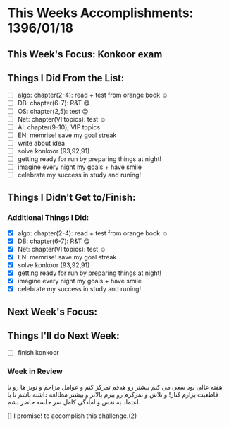 # This Weeks Accomplishments: 1396/01/18

## This Week's Focus: Konkoor exam

## Things I Did From the List:

- [ ] algo: chapter(2-4): read + test from orange book ☺️
- [ ] DB: chapter(6-7): R&T 😋
- [ ] OS: chapter(2,5): test 😊
- [ ] Net: chapter(VI topics): test ☺️
- [ ] AI: chapter(9-10); VIP topics  
- [ ] EN: memrise! save my goal streak 
- [ ] write about idea
- [ ] solve konkoor (93,92,91)
- [ ] getting ready for run by preparing things at night!
- [ ] imagine every night my goals + have smile
- [ ] celebrate my success in study and runing!

## Things I Didn't Get to/Finish:

### Additional Things I Did:

- [x] algo: chapter(2-4): read + test from orange book ☺️
- [x] DB: chapter(6-7): R&T 😋
- [x] Net: chapter(VI topics): test ☺️ 
- [x] EN: memrise! save my goal streak 
- [x] solve konkoor (93,92,91)
- [x] getting ready for run by preparing things at night!
- [x] imagine every night my goals + have smile
- [x] celebrate my success in study and runing!

## Next Week's Focus: 

## Things I'll do Next Week:
 
- [ ] finish konkoor

### Week in Review
هفته عالی بود سعی می کنم بیشتر رو هدفم تمرکز کنم و عوامل مزاحم و نویز ها رو با قاطعیت بزارم کنار! و  تلاش و تمرکزم رو ببرم بالاتر و بیشتر مطالعه داشته باشم تا با اعتماد به نفس و امادگی کامل سر جلسه حاضر بشم.

[] I promise! to accomplish this challenge.(2)